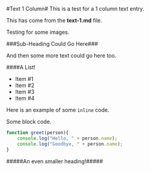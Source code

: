[date]: # (2016-12-01)
[tag]: # (cpp)
[tag]: # (opengl)
[title]: # (Text 1 Column)
[short-text]: # (This is a 1 column text entry. The text should wrap to one column. This is text that you can write to give poeple viewing the page an idea what this project is about.)
[github]: # (https://github.com)

[columns]: # (1)
[kind]: # (text)

#Text 1 Column#
This is a test for a 1 column text entry.

This has come from the **text-1.md** file.

Testing for some images.

###Sub-Heading Could Go Here###

And then some more text could go here too.

####A List!

 - Item #1
 - Item #2
 - Item #3
 - Item #4

Here is an example of some `inline` code.

Some block code.

```javascript
function greet(person){
	console.log("Hello, " + person.name);
	console.log("Goodbye, " + person.name);
}
```

#####An even smaller heading!#####